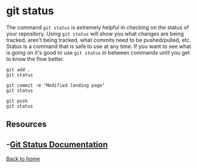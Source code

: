 # git status
The command `git status` is extremely helpful in checking on the status of your repository.
Using `git status` will show you what changes are being tracked, aren't being tracked, what commits need to be pushed/pulled, etc.
Status is a command that is safe to use at any time.
If you want to see what is going on it's good to use `git status` in between commands until you get to know the flow better.
```
git add .
git status

git commit -m "Modified landing page"
git status

git push
git status
```
## Resources
-[Git Status Documentation](https://git-scm.com/docs/git-status)
---
[Back to home](../README.md)
